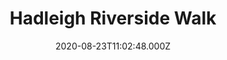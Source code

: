 ---
date: 2020-08-23T11:02:48.000Z
title: Hadleigh Riverside Walk
latitude: 52.04302854043937
longitude: 0.9499096870422363
category: checkin
---
